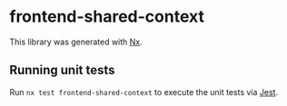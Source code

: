 # frontend-shared-context

This library was generated with [Nx](https://nx.dev).

## Running unit tests

Run `nx test frontend-shared-context` to execute the unit tests via [Jest](https://jestjs.io).
